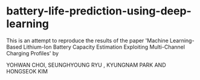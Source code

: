 # battery-life-prediction-using-deep-learning

This is an attempt to reproduce the results of the paper 'Machine Learning-Based Lithium-Ion Battery
Capacity Estimation Exploiting Multi-Channel Charging Profiles' by 

YOHWAN CHOI, SEUNGHYOUNG RYU , KYUNGNAM PARK AND HONGSEOK KIM
